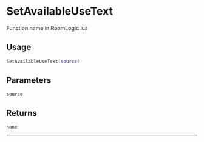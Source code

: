 # SetAvailableUseText
Function name in RoomLogic.lua
## Usage
```lua
SetAvailableUseText(source)
```
## Parameters
`source`
## Returns
`none`

---